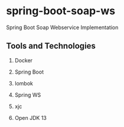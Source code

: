 # spring-boot-soap-ws

Spring Boot Soap Webservice Implementation

Tools and Technologies
-------------------------

1. Docker

2. Spring Boot

3. lombok

4. Spring WS

5. xjc 

6. Open JDK 13


